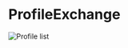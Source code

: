 # ProfileExchange

![Profile list](https://github.com/alex-b1729/profile-exchange/tree/assets/resources/screenshots/profiles-godel.png?raw=true)

